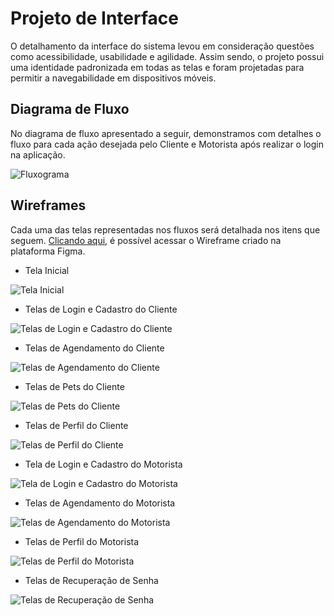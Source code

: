 
# Projeto de Interface

O detalhamento da interface do sistema levou em consideração questões como acessibilidade, usabilidade e agilidade. Assim sendo, o projeto possui uma identidade padronizada em todas as telas e foram projetadas para permitir a navegabilidade em dispositivos móveis.

## Diagrama de Fluxo

No diagrama de fluxo apresentado a seguir, demonstramos com detalhes o fluxo para cada ação desejada pelo Cliente e Motorista após realizar o login na aplicação.

![Fluxograma](img/diagrama-de-fluxo.png)

## Wireframes

Cada uma das telas representadas nos fluxos será detalhada nos itens que seguem. [Clicando aqui](https://www.figma.com/file/RUaNZ9sLa6RtcGo8K9Oydg/Pet'sCar-App?node-id=0-1&t=ZwKxjBOXfmCKvr7e-0), é possível acessar o Wireframe criado na plataforma Figma.

- Tela Inicial

![Tela Inicial](img/Wireframes/wireframe-tela-inicial-aplica%C3%A7%C3%A3o.png)

- Telas de Login e Cadastro do Cliente

![Telas de Login e Cadastro do Cliente](img/Wireframes/wireframe-login-cadastro-cliente.png)

- Telas de Agendamento do Cliente

![Telas de Agendamento do Cliente](img/Wireframes/wireframe-agendamento-cliente.png)

- Telas de Pets do Cliente

![Telas de Pets do Cliente](img/Wireframes/wireframe-pets-cliente.png)

- Telas de Perfil do Cliente

![Telas de Perfil do Cliente](img/Wireframes/wireframe-perfil-cliente.png)

- Tela de Login e Cadastro do Motorista

![Tela de Login e Cadastro do Motorista](img/Wireframes/wireframe-login-cadastro-motorista.png)

- Telas de Agendamento do Motorista

![Telas de Agendamento do Motorista](img/Wireframes/wireframe-agendamento-motorista.png)

- Telas de Perfil do Motorista

![Telas de Perfil do Motorista](img/Wireframes/wireframe-perfil-motorista.png)

- Telas de Recuperação de Senha

![Telas de Recuperação de Senha](img/Wireframes/wireframe-recupera%C3%A7%C3%A3o-senha.png)